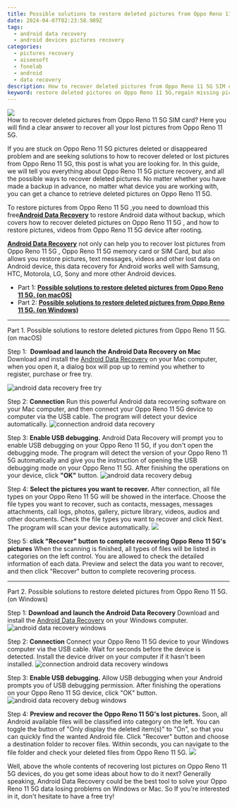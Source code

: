 ```yaml
---
title: Possible solutions to restore deleted pictures from Oppo Reno 11 5G.
date: 2024-04-07T02:23:58.989Z
tags: 
  - android data recovery
  - android devices pictures recovery
categories: 
  - pictures recovery
  - aiseesoft
  - fonelab
  - android
  - data recovery
description: How to recover deleted pictures from Oppo Reno 11 5G SIM card? Here you will find a clear answer to recover all your lost pictures from Oppo Reno 11 5G. 
keyword: restore deleted pictures on Oppo Reno 11 5G,regain missing pictures,retrieve wiped pictures Oppo Reno 11 5G,android pictures retrieval,undelete pictures from Oppo Reno 11 5G,Oppo Reno 11 5G pictures recovery,how to recover deleted pictures in Oppo Reno 11 5G,lost all pictures in Oppo Reno 11 5G again,how to get back deleted pictures Oppo Reno 11 5G phone,Oppo Reno 11 5G deleted pictures,Oppo Reno 11 5G retrieve deleted pictures,how to retrieve deleted pictures from my Oppo Reno 11 5G
---
```


<img src="https://img0mobiles.techidaily.com/images/best-assets/devices/oppo/oppo-reno-11-5g/2.jpg" class="atpl-imgstyle"  />

<div class="atpl-content atpl-for-fonelab-android recover-pictures">

<div class="atpl-post-description-part-1">
How to recover deleted pictures from Oppo Reno 11 5G SIM card? Here you will find a clear answer to recover all your lost pictures from Oppo Reno 11 5G. 
</div>

<div class="atpl-post-description-part-2">
<div class="tpl-content-sub-paragraph-content">
  <p>
    If you are stuck on Oppo Reno 11 5G pictures deleted or disappeared problem and are seeking solutions to how to recover deleted or lost pictures from Oppo Reno 11 5G, this post is what you are looking for. In this guide, we will tell you everything about Oppo Reno 11 5G picture recovery, and all the possible ways to recover deleted pictures. No matter whether you have made a backup in advance, no matter what device you are working with, you can get a chance to retrieve deleted pictures on Oppo Reno 11 5G.
  </p>
</div>
</div>

<div class="atpl-post-description-part-3">
<div class="tpl-content-sub-paragraph-content">
  <p>
    To restore pictures from Oppo Reno 11 5G ,you need to download this free<a href="https://tools.techidaily.com/aiseesoft-android-data-recovery/" ><strong>Android Data Recovery</strong></a> to restore Android data without backup, which covers how to recover deleted pictures on Oppo Reno 11 5G , and how to restore pictures, videos from Oppo Reno 11 5G device after rooting.
  </p>
</div>

<div class="tpl-content-sub-paragraph-content">
  <p>
    <a href="https://tools.techidaily.com/aiseesoft-android-data-recovery/" ><strong>Android Data Recovery</strong></a> not only can help you to recover lost pictures from Oppo Reno 11 5G , Oppo Reno 11 5G memory card or SIM Card, but also allows you restore pictures, text messages, videos and other lost data on Android device, this data recovery for Android works well with Samsung, HTC, Motorola, LG, Sony and more other Android devices.
  </p>
</div>
</div>

<ul>
  <li>Part 1: <strong><a href="#p1"> Possible solutions to restore deleted pictures from Oppo Reno 11 5G.  (on macOS)</a></strong></li>
  <li>Part 2: <strong><a href="#p2"> Possible solutions to restore deleted pictures from Oppo Reno 11 5G.  (on Windows)</a></strong></li>
</ul>



<!-- Part 1 -->
<a id="p1" name="p1" ></a><hr>

<div>
  <span class="atpl-step-part-style">Part 1. Possible solutions to restore deleted pictures from Oppo Reno 11 5G. (on macOS)</span>
</div>  

<span class="atpl-stepstyle-a"><span>Step 1: </span></span> <strong>Download and launch the Android Data Recovery on Mac</strong>
Download and install the <a href="https://tools.techidaily.com/aiseesoft-android-data-recovery/" >Android Data Recovery</a> on your Mac computer, when you open it, a dialog box will pop up to remind you whether to register, purchase or free try.

<img src="https://tools.techidaily.com/images/apps/aiseesoft/android-data-recovery/mac-free-try.png" class="atpl-imgstyle" alt="android data recovery free try" />

<span class="atpl-stepstyle-a"><span>Step 2: </span></span> <strong>Connection</strong>
Run this powerful Android data recovering software on your Mac computer, and then connect your Oppo Reno 11 5G device to computer via the USB cable. The program will detect your device automatically.
<img src="https://tools.techidaily.com/images/apps/aiseesoft/android-data-recovery/mac-connection-interface.jpg" class="atpl-imgstyle" alt="connection android data recovery" />

<span class="atpl-stepstyle-a"><span>Step 3: </span></span> <strong>Enable USB debugging.</strong>
Android Data Recovery will prompt you to enable USB debugging on your Oppo Reno 11 5G, if you don't open the debugging mode. The program will detect the version of your Oppo Reno 11 5G automatically and give you the instruction of opening the USB debugging mode on your Oppo Reno 11 5G. After finishing the operations on your device, click <strong>"OK"</strong> button.
<img src="https://tools.techidaily.com/images/apps/aiseesoft/android-data-recovery/mac-android-usb-debug.jpg"  class="atpl-imgstyle" alt="android data recovery debug" />

<span class="atpl-stepstyle-a"><span>Step 4: </span></span> <strong>Select the pictures you want to recover.</strong>
After connection, all file types on your Oppo Reno 11 5G will be showed in the interface. Choose the file types you want to recover, such as contacts, messages, messages attachments, call logs, photos, gallery, picture library, videos, audios and other documents. Check the file types you want to recover and click Next. The program will scan your device automatically.
<img src="https://tools.techidaily.com/images/apps/aiseesoft/android-data-recovery/mac-choose-type-photos.jpg" class="atpl-imgstyle"  />

<span class="atpl-stepstyle-a"><span>Step 5: </span></span> <strong>click "Recover" button to  complete recovering Oppo Reno 11 5G's pictures</strong>
When the scanning is finished, all types of files will be listed in categories on the left control. You are allowed to check the detailed information of each data. Preview and select the data you want to recover, and then click "Recover" button to complete recovering process.


<a id="p2" name="p2"></a><hr>

<!-- Part 2 -->
<div>
  <span class="atpl-step-part-style">Part 2. Possible solutions to restore deleted pictures from Oppo Reno 11 5G. (on Windows)</span>
</div>

<span class="atpl-stepstyle-a"><span>Step 1: </span></span> <strong>Download and launch the Android Data Recovery</strong>
Download and install the <a href="https://tools.techidaily.com/aiseesoft-android-data-recovery/" >Android Data Recovery</a> on your Windows computer.
<img src="https://tools.techidaily.com/images/apps/aiseesoft/android-data-recovery/win-start-interface.png"  class="atpl-imgstyle" alt="android data recovery windows" />

<span class="atpl-stepstyle-a"><span>Step 2: </span></span> <strong>Connection</strong>
Connect your Oppo Reno 11 5G device to your Windows computer via the USB cable. Wait for seconds before the device is detected. Install the device driver on your computer if it hasn't been installed.
<img src="https://tools.techidaily.com/images/apps/aiseesoft/android-data-recovery/win-connection-interface.png" class="atpl-imgstyle" alt="connection android data recovery windows" />

<span class="atpl-stepstyle-a"><span>Step 3: </span></span> <strong>Enable USB debugging.</strong>
Allow USB debugging when your Android prompts you of USB debugging permission. After finishing the operations on your Oppo Reno 11 5G device, click "OK" button.
<img src="https://tools.techidaily.com/images/apps/aiseesoft/android-data-recovery/win-android-usb-debug.png" class="atpl-imgstyle" alt="android data recovery debug windows" />

<span class="atpl-stepstyle-a"><span>Step 4: </span></span> <strong>Preview and recover the Oppo Reno 11 5G's lost pictures.</strong>
Soon, all Android available files will be classified into category on the left. You can toggle the button of "Only display the deleted item(s)" to "On", so that you can quickly find the wanted Android file. Click "Recover" button and choose a destination folder to recover files. Within seconds, you can navigate to the file folder and check your deleted files from Oppo Reno 11 5G.
<img src="https://tools.techidaily.com/images/apps/aiseesoft/android-data-recovery/win-recover-photos.png" class="atpl-imgstyle"  />

<div class="atpl-post-description-part-4">
<div class="tpl-content-sub-paragraph-normal">
    <p>
        Well, above the whole contents of recovering lost pictures on Oppo Reno 11 5G devices, do you get some ideas about how to do it next? Generally speaking, Android Data Recovery could be the best tool to solve your Oppo Reno 11 5G data losing problems on Windows or Mac. So If you're interested in it, don't hesitate to have a free try!
    </p>
</div>
</div>

<ins class="adsbygoogle"
     style="display:block"
     data-ad-client="ca-pub-7571918770474297"
     data-ad-slot="8358498916"
     data-ad-format="auto"
     data-full-width-responsive="true"></ins>



</div>